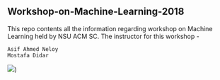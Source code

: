 ## Workshop-on-Machine-Learning-2018
This repo contents all the information regarding workshop on Machine Learning held by NSU ACM SC. The instructor for this workshop - 

```
Asif Ahmed Neloy 
Mostafa Didar

```

![](images.githubusercontent.com/18008644/48217829-a4996400-e3b2-11e8-8f06-c6d1069c895e.jpg))
